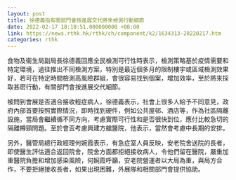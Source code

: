 ```yaml
---
layout: post
title: 徐德義指有關部門會按進展交代將來檢測行動細節
date: 2022-02-17 18:10:51.000000000 +08:00
link: https://news.rthk.hk/rthk/ch/component/k2/1634313-20220217.htm
categories: rthk
---
```


食物及衞生局副局長徐德義回應全民檢測可行性時表示，檢測策略基於疫情需要和特定環境，過往推出不同檢測方案，特別是最近個多月的限制樓宇或區域檢測效果好，若可在特定時間檢測高風險群組，會很容易找到個案，增加效率，至於將來採取甚麽行動，有關部門會按進展交代細節。

被問到會展是否適合接收輕症病人，徐德義表示，社會上很多人給予不同意見，政府內部首要按照實際情況，即時找到硬件，例如公共屋邨、酒店等，作為社區隔離設施，當局會繼續循不同方向，考慮實際可行性和是否很快到位，應付比較急切的隔離樽頸問題。至於會否考慮興建方艙醫院，他表示，當然會考慮中長期的安排。

另外，醫管局總行政經理何婉霞表示，有急症室人員反映，安老院舍送院的長者，即使醫生評估適合返回院舍，院舍方面都拒絕接收病人，令他們留在醫院，嚴重加重醫院負擔和增加感染風險，何婉霞呼籲，安老院營運者以大局為重，與局方合作，不要拒絕接收長者，如果出現困難，外展隊和相關部門會提供協助。
